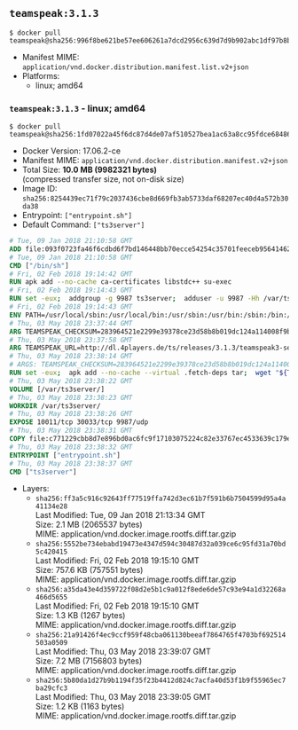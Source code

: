 ## `teamspeak:3.1.3`

```console
$ docker pull teamspeak@sha256:996f8be621be57ee606261a7dcd2956c639d7d9b902abc1df97b8b1bf0192efc
```

-	Manifest MIME: `application/vnd.docker.distribution.manifest.list.v2+json`
-	Platforms:
	-	linux; amd64

### `teamspeak:3.1.3` - linux; amd64

```console
$ docker pull teamspeak@sha256:1fd07022a45f6dc87d4de07af510527bea1ac63a8cc95fdce68486c508b18ebf
```

-	Docker Version: 17.06.2-ce
-	Manifest MIME: `application/vnd.docker.distribution.manifest.v2+json`
-	Total Size: **10.0 MB (9982321 bytes)**  
	(compressed transfer size, not on-disk size)
-	Image ID: `sha256:8254439ec71f79c2037436cbe8d669fb3ab5733daf68207ec40d4a572b30da38`
-	Entrypoint: `["entrypoint.sh"]`
-	Default Command: `["ts3server"]`

```dockerfile
# Tue, 09 Jan 2018 21:10:58 GMT
ADD file:093f0723fa46f6cdbd6f7bd146448bb70ecce54254c35701feeceb956414622f in / 
# Tue, 09 Jan 2018 21:10:58 GMT
CMD ["/bin/sh"]
# Fri, 02 Feb 2018 19:14:42 GMT
RUN apk add --no-cache ca-certificates libstdc++ su-exec
# Fri, 02 Feb 2018 19:14:43 GMT
RUN set -eux;  addgroup -g 9987 ts3server;  adduser -u 9987 -Hh /var/ts3server -G ts3server -s /sbin/nologin -D ts3server;  mkdir -p /var/ts3server /var/run/ts3server;  chown ts3server:ts3server /var/ts3server /var/run/ts3server;  chmod 777 /var/ts3server /var/run/ts3server
# Fri, 02 Feb 2018 19:14:43 GMT
ENV PATH=/usr/local/sbin:/usr/local/bin:/usr/sbin:/usr/bin:/sbin:/bin:/opt/ts3server
# Thu, 03 May 2018 23:37:44 GMT
ARG TEAMSPEAK_CHECKSUM=283964521e2299e39378ce23d58b8b019dc124a114008f9be21d0d7c5cc15080
# Thu, 03 May 2018 23:37:58 GMT
ARG TEAMSPEAK_URL=http://dl.4players.de/ts/releases/3.1.3/teamspeak3-server_linux_alpine-3.1.3.tar.bz2
# Thu, 03 May 2018 23:38:14 GMT
# ARGS: TEAMSPEAK_CHECKSUM=283964521e2299e39378ce23d58b8b019dc124a114008f9be21d0d7c5cc15080 TEAMSPEAK_URL=http://dl.4players.de/ts/releases/3.1.3/teamspeak3-server_linux_alpine-3.1.3.tar.bz2
RUN set -eux;  apk add --no-cache --virtual .fetch-deps tar;  wget "${TEAMSPEAK_URL}" -O server.tar.bz2;  echo "${TEAMSPEAK_CHECKSUM} *server.tar.bz2" | sha256sum -c -;  mkdir -p /opt/ts3server;  tar -xf server.tar.bz2 --strip-components=1 -C /opt/ts3server;  rm server.tar.bz2;  apk del .fetch-deps;  mv /opt/ts3server/*.so /opt/ts3server/redist/* /usr/local/lib;  ldconfig /usr/local/lib;  chown -R ts3server:ts3server /opt/ts3server
# Thu, 03 May 2018 23:38:22 GMT
VOLUME [/var/ts3server/]
# Thu, 03 May 2018 23:38:23 GMT
WORKDIR /var/ts3server/
# Thu, 03 May 2018 23:38:26 GMT
EXPOSE 10011/tcp 30033/tcp 9987/udp
# Thu, 03 May 2018 23:38:31 GMT
COPY file:c771229cbb8d7e896bd0ac6fc9f17103075224c82e33767ec4533639c179eb28 in /opt/ts3server 
# Thu, 03 May 2018 23:38:32 GMT
ENTRYPOINT ["entrypoint.sh"]
# Thu, 03 May 2018 23:38:37 GMT
CMD ["ts3server"]
```

-	Layers:
	-	`sha256:ff3a5c916c92643ff77519ffa742d3ec61b7f591b6b7504599d95a4a41134e28`  
		Last Modified: Tue, 09 Jan 2018 21:13:34 GMT  
		Size: 2.1 MB (2065537 bytes)  
		MIME: application/vnd.docker.image.rootfs.diff.tar.gzip
	-	`sha256:5552be734ebabd19473e4347d594c30487d32a039ce6c95fd31a70bd5c420415`  
		Last Modified: Fri, 02 Feb 2018 19:15:10 GMT  
		Size: 757.6 KB (757551 bytes)  
		MIME: application/vnd.docker.image.rootfs.diff.tar.gzip
	-	`sha256:a35da43e4d359722f08d2e5b1c9a012f8ede6de57c93e94a1d32268a466d5655`  
		Last Modified: Fri, 02 Feb 2018 19:15:10 GMT  
		Size: 1.3 KB (1267 bytes)  
		MIME: application/vnd.docker.image.rootfs.diff.tar.gzip
	-	`sha256:21a91426f4ec9ccf959f48cba061130beeaf7864765f4703bf692514503a0509`  
		Last Modified: Thu, 03 May 2018 23:39:07 GMT  
		Size: 7.2 MB (7156803 bytes)  
		MIME: application/vnd.docker.image.rootfs.diff.tar.gzip
	-	`sha256:5b80da1d27b9b1194f35f23b4412d824c7acfa40d53f1b9f55965ec7ba29cfc3`  
		Last Modified: Thu, 03 May 2018 23:39:05 GMT  
		Size: 1.2 KB (1163 bytes)  
		MIME: application/vnd.docker.image.rootfs.diff.tar.gzip
